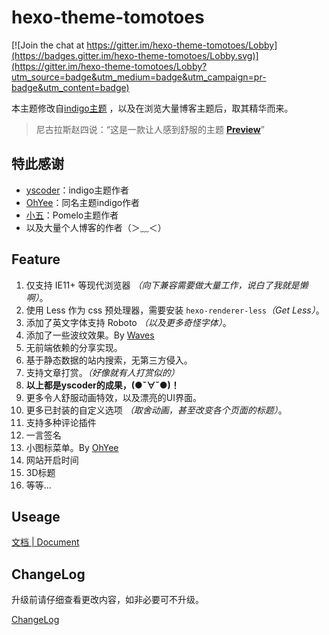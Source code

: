 hexo-theme-tomotoes
======================
[![Join the chat at https://gitter.im/hexo-theme-tomotoes/Lobby](https://badges.gitter.im/hexo-theme-tomotoes/Lobby.svg)](https://gitter.im/hexo-theme-tomotoes/Lobby?utm_source=badge&utm_medium=badge&utm_campaign=pr-badge&utm_content=badge)  

本主题修改自[indigo主题](https://github.com/yscoder/hexo-theme-indigo)  ，以及在浏览大量博客主题后，取其精华而来。    
 
> 尼古拉斯赵四说：“这是一款让人感到舒服的主题 **[Preview](http://tomotoes.com/)**”

## 特此感谢
- [yscoder](http://imys.net/)：indigo主题作者
- [OhYee](https://www.oyohyee.com)：同名主题indigo作者  
- [小五](https://cherryml.com/)：Pomelo主题作者
- 以及大量个人博客的作者（＞﹏＜）

## Feature
1. 仅支持 IE11+ 等现代浏览器 *（向下兼容需要做大量工作，说白了我就是懒啊）*。
2. 使用 Less 作为 css 预处理器，需要安装 `hexo-renderer-less`*（Get Less）*。
3. 添加了英文字体支持 Roboto *（以及更多奇怪字体）*。
4. 添加了一些波纹效果。By [Waves](https://github.com/fians/Waves)
5. 无前端依赖的分享实现。
6. 基于静态数据的站内搜索，无第三方侵入。
7. 支持文章打赏。*（好像就有人打赏似的）*
8. **以上都是yscoder的成果，(●ˇ∀ˇ●)！**
9. 更多令人舒服动画特效，以及漂亮的UI界面。
10. 更多已封装的自定义选项 *（取舍动画，甚至改变各个页面的标题）*。
11. 支持多种评论插件
12. 一言签名
13. 小图标菜单。By [OhYee](https://www.oyohyee.com)
14. 网站开启时间
15. 3D标题
16. 等等...

## Useage

[文档 | Document](https://github.com/jinmaqaq/hexo-theme-tomotoes/wiki)

## ChangeLog

升级前请仔细查看更改内容，如非必要可不升级。

[ChangeLog](https://github.com/jinmaqaq/hexo-theme-tomotoes/releases)
